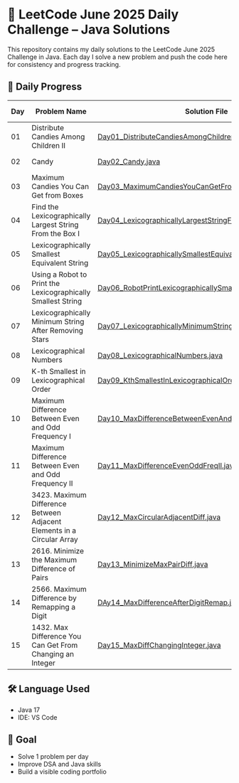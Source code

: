 # 🚀 LeetCode June 2025 Daily Challenge – Java Solutions

This repository contains my daily solutions to the LeetCode June 2025 Challenge in Java.   Each day I solve a new problem and push the code here for consistency and progress tracking.

## 📅 Daily Progress

| Day  | Problem Name             | Solution File                  | LeetCode Link                                      |
|------|--------------------------|--------------------------------|----------------------------------------------------|
| 01 | Distribute Candies Among Children II | [Day01_DistributeCandiesAmongChildrenII.java](Day01_DistributeCandiesAmongChildrenII.java) | [🔗 LeetCode](https://leetcode.com/problems/distribute-candies-among-children-ii/) |
| 02 | Candy | [Day02_Candy.java](Day02_Candy.java) | [🔗 LeetCode](https://leetcode.com/problems/candy/) |
| 03 | Maximum Candies You Can Get from Boxes | [Day03_MaximumCandiesYouCanGetFromBoxes.java](Day03_MaximumCandiesYouCanGetFromBoxes.java) | [🔗 LeetCode](https://leetcode.com/problems/maximum-candies-you-can-get-from-boxes/) |
| 04 | Find the Lexicographically Largest String From the Box I | [Day04_LexicographicallyLargestStringFromBoxI.java](Day04_LexicographicallyLargestStringFromBoxI.java) | [🔗 LeetCode](https://leetcode.com/problems/find-the-lexicographically-largest-string-from-the-box-i) |
| 05 | Lexicographically Smallest Equivalent String | [Day05_LexicographicallySmallestEquivalentString.java](Day05_LexicographicallySmallestEquivalentString.java) | [🔗 LeetCode](https://leetcode.com/problems/lexicographically-smallest-equivalent-string) |
| 06 | Using a Robot to Print the Lexicographically Smallest String | [Day06_RobotPrintLexicographicallySmallestString.java](Day06_RobotPrintLexicographicallySmallestString.java) | [🔗 LeetCode](https://leetcode.com/problems/using-a-robot-to-print-the-lexicographically-smallest-string/) |
| 07 | Lexicographically Minimum String After Removing Stars | [Day07_LexicographicallyMinimumStringAfterRemovingStars.java](Day07_LexicographicallyMinimumStringAfterRemovingStars.java) | [🔗 LeetCode](https://leetcode.com/problems/lexicographically-minimum-string-after-removing-stars) |
| 08 | Lexicographical Numbers | [Day08_LexicographicalNumbers.java](Day08_LexicographicalNumbers.java) | [🔗 LeetCode](https://leetcode.com/problems/lexicographical-numbers) |
| 09 | K-th Smallest in Lexicographical Order | [Day09_KthSmallestInLexicographicalOrder.java](Day09_KthSmallestInLexicographicalOrder.java) | [🔗 LeetCode](https://leetcode.com/problems/k-th-smallest-in-lexicographical-order/) |
| 10 | Maximum Difference Between Even and Odd Frequency I | [Day10_MaxDifferenceBetweenEvenAndOddFrequency.java](Day10_MaxDifferenceBetweenEvenAndOddFrequency.java) | [🔗 LeetCode](https://leetcode.com/problems/maximum-difference-between-even-and-odd-frequency-i/) |
| 11 | Maximum Difference Between Even and Odd Frequency II | [Day11_MaxDifferenceEvenOddFreqII.java](Day11_MaxDifferenceEvenOddFreqII.java) | [🔗 LeetCode](https://leetcode.com/problems/maximum-difference-between-even-and-odd-frequency-ii) |
| 12 | 3423. Maximum Difference Between Adjacent Elements in a Circular Array | [Day12_MaxCircularAdjacentDiff.java](Day12_MaxCircularAdjacentDiff.java) | [🔗 LeetCode](https://leetcode.com/problems/maximum-difference-between-adjacent-elements-in-a-circular-array) |
| 13 | 2616. Minimize the Maximum Difference of Pairs | [Day13_MinimizeMaxPairDiff.java](Day13_MinimizeMaxPairDiff.java) | [🔗 LeetCode](https://leetcode.com/problems/minimize-the-maximum-difference-of-pairs) |
| 14 | 2566. Maximum Difference by Remapping a Digit | [DAy14_MaxDifferenceAfterDigitRemap.java](DAy14_MaxDifferenceAfterDigitRemap.java) | [🔗 LeetCode](https://leetcode.com/problems/maximum-difference-by-remapping-a-digit) |
| 15 | 1432. Max Difference You Can Get From Changing an Integer | [Day15_MaxDiffChangingInteger.java](Day15_MaxDiffChangingInteger.java) | [🔗 LeetCode](https://leetcode.com/problems/max-difference-you-can-get-from-changing-an-integer/) |





## 🛠️ Language Used

- Java 17
- IDE: VS Code

## 🧠 Goal

- Solve 1 problem per day
- Improve DSA and Java skills
- Build a visible coding portfolio

